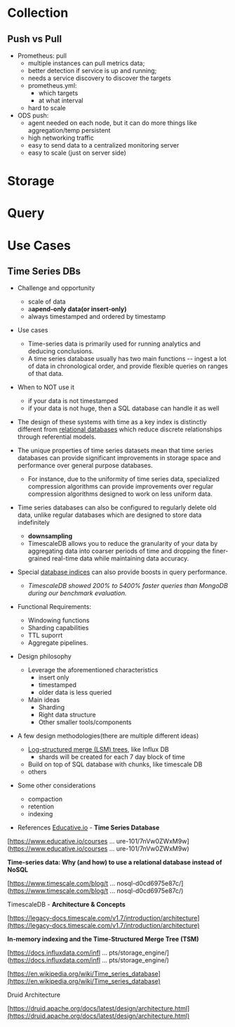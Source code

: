 # Collection
## Push vs Pull
- Prometheus: pull
	- multiple instances can pull metrics data;
	- better detection if service is up and running;
	- needs a service discovery to discover the targets
	- prometheus.yml:
		- which targets
		- at what interval
    - hard to scale
- ODS push: 
	- agent needed on each node, but it can do more things like aggregation/temp persistent
	- high networking traffic
	- easy to send data to a centralized monitoring server
	- easy to scale (just on server side)
# Storage
# Query
# Use Cases
## Time Series DBs
- Challenge and opportunity
     - scale of data
     - a****apend-only data(or insert-only)****
     - always timestamped and ordered by timestamp
 - Use cases
     - Time-series data is primarily used for running analytics and deducing conclusions.
     - A time series database usually has two main functions -- ingest a lot of data in chronological order, and provide flexible queries on ranges of that data.
 - When to NOT use it
     - if your data is not timestamped
     - if your data is not huge, then a SQL database can handle it as well
 - The design of these systems with time as a key index is distinctly different from [relational databases](https://en.wikipedia.org/wiki/Relational_database) which reduce discrete relationships through referential models.
 - The unique properties of time series datasets mean that time series databases can provide significant improvements in storage space and performance over general purpose databases.
     - For instance, due to the uniformity of time series data, specialized compression algorithms can provide improvements over regular compression algorithms designed to work on less uniform data.
 - Time series databases can also be configured to regularly delete old data, unlike regular databases which are designed to store data indefinitely
     - ****downsampling****
     - TimescaleDB allows you to reduce the granularity of your data by aggregating data into coarser periods of time and dropping the finer-grained real-time data while maintaining data accuracy.
 - Special [database indices](https://en.wikipedia.org/wiki/Database_index) can also provide boosts in query performance.
     - *TimescaleDB showed 200% to 5400% faster queries than MongoDB during our benchmark evaluation.*

 - Functional Requirements:
     - Windowing functions
     - Sharding capabilities
     - TTL suporrt
     - Aggregate pipelines.
 - Design philosophy
     - Leverage the aforementioned characteristics
         - insert only
         - timestamped
         - older data is less queried
     - Main ideas
         - Sharding
         - Right data structure
         - Other smaller tools/components
 - A few design methodologies(there are multiple different ideas)
     - [Log-structured merge (LSM) trees](http://www.cs.umb.edu/~poneil/lsmtree.pdf), like Influx DB
         - shards will be created for each 7 day block of time
     - Build on top of SQL database with chunks, like timescale DB
     - others
 - Some other considerations
   - compaction
   - retention
   - indexing

- References
 [Educative.io](http://Educative.io) - ****Time Series Database****

[https://www.educative.io/courses ... ure-101/7nVw0ZWxM9w](https://www.educative.io/courses ... ure-101/7nVw0ZWxM9w)

****Time-series data: Why (and how) to use a relational database instead of NoSQL****

[https://www.timescale.com/blog/t ... nosql-d0cd6975e87c/](https://www.timescale.com/blog/t ... nosql-d0cd6975e87c/)

TimescaleDB - ****Architecture & Concepts****

[https://legacy-docs.timescale.com/v1.7/introduction/architecture](https://legacy-docs.timescale.com/v1.7/introduction/architecture)

**In-memory indexing and the Time-Structured Merge Tree (TSM)**

[https://docs.influxdata.com/infl ... pts/storage_engine/](https://docs.influxdata.com/infl ... pts/storage_engine/)

[https://en.wikipedia.org/wiki/Time_series_database](https://en.wikipedia.org/wiki/Time_series_database)

Druid Architecture

[https://druid.apache.org/docs/latest/design/architecture.html](https://druid.apache.org/docs/latest/design/architecture.html)